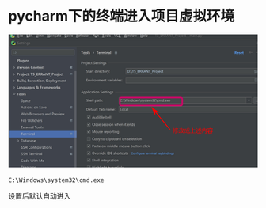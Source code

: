 # pycharm下的终端进入项目虚拟环境

![image-20231107135329311](pycharm使用.assets/image-20231107135329311.png)

```
C:\Windows\system32\cmd.exe
```

设置后默认自动进入